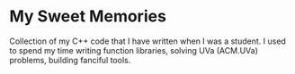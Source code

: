 # My Sweet Memories

Collection of my C++ code that I have written when I was a student. I used to spend my time writing function libraries, solving UVa (ACM.UVa) problems, building fanciful tools.
